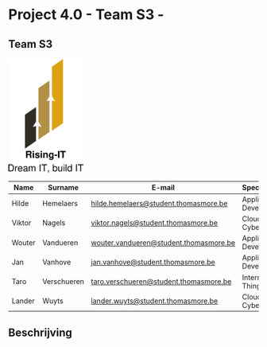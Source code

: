 # Project 4.0 - Team S3 - <subject>

## Team S3

<img src="Rising-IT.png" width="30%" height="30%">

| Name | Surname | E-mail | Specialization |
| --- | --- | --- | --- |
| Hilde | Hemelaers | hilde.hemelaers@student.thomasmore.be | Application Development |
| Viktor | Nagels | viktor.nagels@student.thomasmore.be | Cloud & Cybersecurity |
| Wouter | Vandueren | wouter.vandueren@student.thomasmore.be | Application Development |
| Jan | Vanhove | jan.vanhove@student.thomasmore.be | Application Development |
| Taro | Verschueren | taro.verschueren@student.thomasmore.be | Internet of Things |
| Lander | Wuyts | lander.wuyts@student.thomasmore.be | Cloud & Cybersecurity |

## Beschrijving